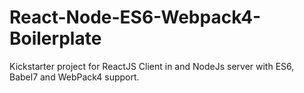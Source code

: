 # React-Node-ES6-Webpack4-Boilerplate
Kickstarter project for ReactJS Client in and NodeJs server with ES6, Babel7 and WebPack4 support. 
